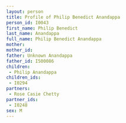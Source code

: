 ```yaml
---
layout: person
title: Profile of Philip Benedict Anandappa
person_id: I0043
first_name: Philip Benedict
last_name: Anandappa
full_name: Philip Benedict Anandappa
mother: 
mother_id: 
father: Unknown Anandappa
father_id: I500086
children:
 - Philip Anandappa
children_ids:
 - I0294
partners:
 - Rose Casie Chetty
partner_ids:
 - I0248
sex: M
---
```


